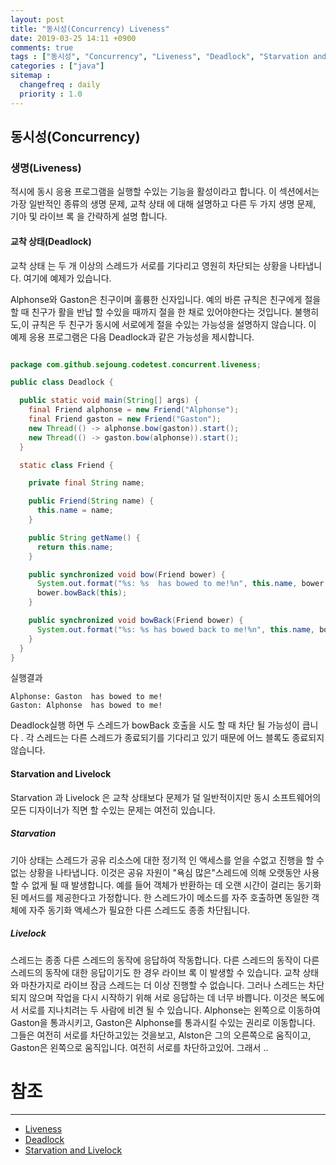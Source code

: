 ```yaml
---
layout: post
title: "동시성(Concurrency) Liveness"
date: 2019-03-25 14:11 +0900
comments: true
tags : ["동시성", "Concurrency", "Liveness", "Deadlock", "Starvation and Livelock"]
categories : ["java"]
sitemap :
  changefreq : daily
  priority : 1.0
---
```

## 동시성(Concurrency)

### 생명(Liveness)

적시에 동시 응용 프로그램을 실행할 수있는 기능을 활성이라고 합니다. 
이 섹션에서는 가장 일반적인 종류의 생명 문제, 교착 상태 에 대해 설명하고 다른 두 가지 생명 문제, 기아 및 라이브 록 을 간략하게 설명 합니다.

#### 교착 상태(Deadlock)

교착 상태 는 두 개 이상의 스레드가 서로를 기다리고 영원히 차단되는 상황을 나타냅니다. 
여기에 예제가 있습니다.

Alphonse와 Gaston은 친구이며 훌륭한 신자입니다. 
예의 바른 규칙은 친구에게 절을 할 때 친구가 활을 반납 할 수있을 때까지 절을 한 채로 있어야한다는 것입니다. 
불행히도,이 규칙은 두 친구가 동시에 서로에게 절을 수있는 가능성을 설명하지 않습니다. 
이 예제 응용 프로그램은 다음 Deadlock과 같은 가능성을 제시합니다.

```java

package com.github.sejoung.codetest.concurrent.liveness;

public class Deadlock {

  public static void main(String[] args) {
    final Friend alphonse = new Friend("Alphonse");
    final Friend gaston = new Friend("Gaston");
    new Thread(() -> alphonse.bow(gaston)).start();
    new Thread(() -> gaston.bow(alphonse)).start();
  }

  static class Friend {

    private final String name;

    public Friend(String name) {
      this.name = name;
    }

    public String getName() {
      return this.name;
    }

    public synchronized void bow(Friend bower) {
      System.out.format("%s: %s  has bowed to me!%n", this.name, bower.getName());
      bower.bowBack(this);
    }

    public synchronized void bowBack(Friend bower) {
      System.out.format("%s: %s has bowed back to me!%n", this.name, bower.getName());
    }
  }
}

```
실행결과
```
Alphonse: Gaston  has bowed to me!
Gaston: Alphonse  has bowed to me!

```

Deadlock실행 하면 두 스레드가 bowBack 호출을 시도 할 때 차단 될 가능성이 큽니다 . 
각 스레드는 다른 스레드가 종료되기를 기다리고 있기 때문에 어느 블록도 종료되지 않습니다.

#### Starvation and Livelock

Starvation 과 Livelock 은 교착 상태보다 문제가 덜 일반적이지만 동시 소프트웨어의 모든 디자이너가 직면 할 수있는 문제는 여전히 있습니다.

##### Starvation

기아 상태는 스레드가 공유 리소스에 대한 정기적 인 액세스를 얻을 수없고 진행을 할 수없는 상황을 나타냅니다. 
이것은 공유 자원이 "욕심 많은"스레드에 의해 오랫동안 사용할 수 없게 될 때 발생합니다. 
예를 들어 객체가 반환하는 데 오랜 시간이 걸리는 동기화 된 메서드를 제공한다고 가정합니다. 
한 스레드가이 메소드를 자주 호출하면 동일한 객체에 자주 동기화 액세스가 필요한 다른 스레드도 종종 차단됩니다.

##### Livelock

스레드는 종종 다른 스레드의 동작에 응답하여 작동합니다. 
다른 스레드의 동작이 다른 스레드의 동작에 대한 응답이기도 한 경우 라이브 록 이 발생할 수 있습니다. 
교착 상태와 마찬가지로 라이브 잠금 스레드는 더 이상 진행할 수 없습니다. 
그러나 스레드는 차단되지 않으며 작업을 다시 시작하기 위해 서로 응답하는 데 너무 바쁩니다. 
이것은 복도에서 서로를 지나치려는 두 사람에 비견 될 수 있습니다. 
Alphonse는 왼쪽으로 이동하여 Gaston을 통과시키고, Gaston은 Alphonse를 통과시킬 수있는 권리로 이동합니다. 
그들은 여전히 ​​서로를 차단하고있는 것을보고, Alston은 그의 오른쪽으로 움직이고, Gaston은 왼쪽으로 움직입니다. 
여전히 서로를 차단하고있어. 그래서 ..


# 참조
-----
* [Liveness](https://docs.oracle.com/javase/tutorial/essential/concurrency/liveness.html)
* [Deadlock](https://docs.oracle.com/javase/tutorial/essential/concurrency/deadlock.html)
* [Starvation and Livelock](https://docs.oracle.com/javase/tutorial/essential/concurrency/starvelive.html)

